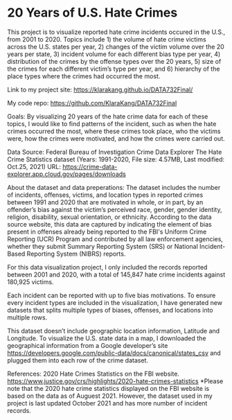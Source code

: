 # 20 Years of U.S. Hate Crimes
This project is to visualize reported hate crime incidents occured in the U.S., from 2001 to 2020.
Topics include 1) the volume of hate crime victims across the U.S. states per year, 2) changes of the victim volume over the 20 years per state, 3) incident volume for each different bias type per year, 4) distribution of the crimes by the offense types over the 20 years, 5) size of the crimes for each different victim’s type per year, and 6) hierarchy of the place types where the crimes had occurred the most.  

Link to my project site: https://klarakang.github.io/DATA732Final/

My code repo: https://github.com/KlaraKang/DATA732Final

Goals: By visualizing 20 years of the hate crime data for each of these topics, I would like to find patterns of the incident, such as when the hate crimes occurred the most, where these crimes took place, who the victims were, how the crimes were motivated, and how the crimes were carried out.

Data Source: Federal Bureau of Investigation Crime Data Explorer
The Hate Crime Statistics dataset (Years: 1991-2020, File size: 4.57MB, Last modified: Oct.25, 2021)
URL: https://crime-data-explorer.app.cloud.gov/pages/downloads

About the dataset and data preperations:
The dataset includes the number of incidents, offenses, victims, and location types in reported crimes between 1991 and 2020 that are motivated in whole, or in part, by an offender’s bias against the victim’s perceived race, gender, gender identity, religion, disability, sexual orientation, or ethnicity. According to the data source website, this data are captured by indicating the element of bias present in offenses already being reported to the FBI's Uniform Crime Reporting (UCR) Program and contributed by all law enforcement agencies, whether they submit Summary Reporting System (SRS) or National Incident-Based Reporting System (NIBRS) reports.

For this data visualization project, I only included the records reported between 2001 and 2020, with a total of 145,847 hate crime incidents against 180,925 victims.

Each incident can be reported with up to five bias motivations. To ensure every incident types are included in the visualization, I have generated new datasets that splits multiple types of biases, offenses, and locations into multiple rows.

This dataset doesn’t include geographic location information, Latitude and Longitude. To visualize the U.S. state data in a map, I downloaded the geographical information from a Google developer’s site <https://developers.google.com/public-data/docs/canonical/states_csv> and plugged them into each row of the crime dataset.  

References:
2020 Hate Crimes Statistics on the FBI website.
https://www.justice.gov/crs/highlights/2020-hate-crimes-statistics
*Please note that the 2020 hate crime statistics displayed on the FBI website is based on the data as of Auguest 2021. However, the dataset used in my project is last updated October 2021 and has more number of incident records.